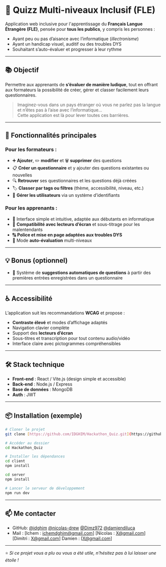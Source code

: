 # 🎯 Quizz Multi-niveaux Inclusif (FLE)

Application web inclusive pour l'apprentissage du **Français Langue Étrangère (FLE)**, pensée pour **tous les publics**, y compris les personnes :
- Ayant peu ou pas d’aisance avec l’informatique (*illectronisme*)
- Ayant un handicap visuel, auditif ou des troubles DYS
- Souhaitant s’auto-évaluer et progresser à leur rythme

---

## 📚 Objectif

Permettre aux apprenants de **s’évaluer de manière ludique**, tout en offrant aux formateurs la possibilité de créer, gérer et classer facilement leurs questionnaires.

> Imaginez-vous dans un pays étranger où vous ne parlez pas la langue et n’êtes pas à l’aise avec l’informatique…  
> Cette application est là pour lever toutes ces barrières.

---

## 🚀 Fonctionnalités principales

### Pour les formateurs :
- ➕ **Ajouter**, ✏️ **modifier** et 🗑️ **supprimer** des questions
- 📋 **Créer un questionnaire** et y ajouter des questions existantes ou nouvelles
- 🔍 **Retrouver** ses questionnaires et les questions déjà créées
- 🏷️ **Classer par tags ou filtres** (thème, accessibilité, niveau, etc.)
- 🔑 **Gérer les utilisateurs** via un système d’identifiants

### Pour les apprenants :
- 🌈 Interface simple et intuitive, adaptée aux débutants en informatique
- 🦻 **Compatibilité avec lecteurs d’écran** et sous-titrage pour les malentendants
- 🔠 **Police et mise en page adaptées aux troubles DYS**
- 🎯 Mode **auto-évaluation** multi-niveaux

---

## 💡 Bonus (optionnel)
- 🤖 Système de **suggestions automatiques de questions** à partir des premières entrées enregistrées dans un questionnaire

---

## ♿ Accessibilité
L’application suit les recommandations **WCAG** et propose :
- **Contraste élevé** et modes d’affichage adaptés
- Navigation clavier complète
- Support des **lecteurs d’écran**
- Sous-titres et transcription pour tout contenu audio/vidéo
- Interface claire avec pictogrammes compréhensibles

---

## 🛠️ Stack technique
- **Front-end** : React / Vite.js (design simple et accessible)
- **Back-end** : Node.js / Express
- **Base de données** : MongoDB 
- **Auth** : JWT 

---

## 📦 Installation (exemple)
```bash
# Cloner le projet
git clone [https://github.com/IDGHIM/Hackathon_Quiz.git](https://github.com/IDGHIM/Hackathon_Quiz.git)

# Accéder au dossier
cd Hackathon_Quiz

# Installer les dépendances
cd client
npm install

cd server
npm install

# Lancer le serveur de développement
npm run dev
```
---

## 📫 Me contacter

- GitHub: [@idghim](https://github.com/idghim) [@nicolas-drew](https://github.com/nicolas-drew) [@Dimz972](https://github.com/Dimz972) [@damiendiluca](https://github.com/damiendiluca) 
- Mail : [Ichem : ichemdghim@gmail.com] [Nicolas : X@gmail.com] [Dimitri : X@gmail.com] Damien : [X@gmail.com]

---

⭐ *Si ce projet vous a plu ou vous a été utile, n'hésitez pas à lui laisser une étoile !*
